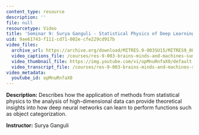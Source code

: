 ```yaml
---
content_type: resource
description: ''
file: null
resourcetype: Video
title: 'Seminar 9: Surya Ganguli - Statistical Physics of Deep Learning'
uid: 9ae61743-f111-cd71-002e-cfe229cd917b
video_files:
  archive_url: https://archive.org/download/MITRES.9-003SU15/MITRES9_003SU15_Seminar_9_300k.mp4
  video_captions_file: /courses/res-9-003-brains-minds-and-machines-summer-course-summer-2015/6df7e98907eb5107a84b3020796fc17f_opMnuRnfaX0.vtt
  video_thumbnail_file: https://img.youtube.com/vi/opMnuRnfaX0/default.jpg
  video_transcript_file: /courses/res-9-003-brains-minds-and-machines-summer-course-summer-2015/64b926434057bb9590f86ec88d7e22de_opMnuRnfaX0.pdf
video_metadata:
  youtube_id: opMnuRnfaX0
---
```


**Description:** Describes how the application of methods from statistical physics to the analysis of high-dimensional data can provide theoretical insights into how deep neural networks can learn to perform functions such as object categorization.

**Instructor:** Surya Ganguli